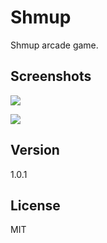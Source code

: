 Shmup
=====

Shmup arcade game.

Screenshots
--------
![](https://dl.dropboxusercontent.com/u/8712341/shmup-v1.0.0-03.png)

![](https://dl.dropboxusercontent.com/u/8712341/shmup-v1.0.0-04.png)

Version
--------

1.0.1

License
--------

MIT  
